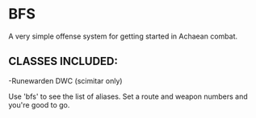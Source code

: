 # BFS
A very simple offense system for getting started in Achaean combat.

## CLASSES INCLUDED:
-Runewarden DWC (scimitar only)

Use 'bfs' to see the list of aliases. Set a route and weapon numbers and you're good to go.
